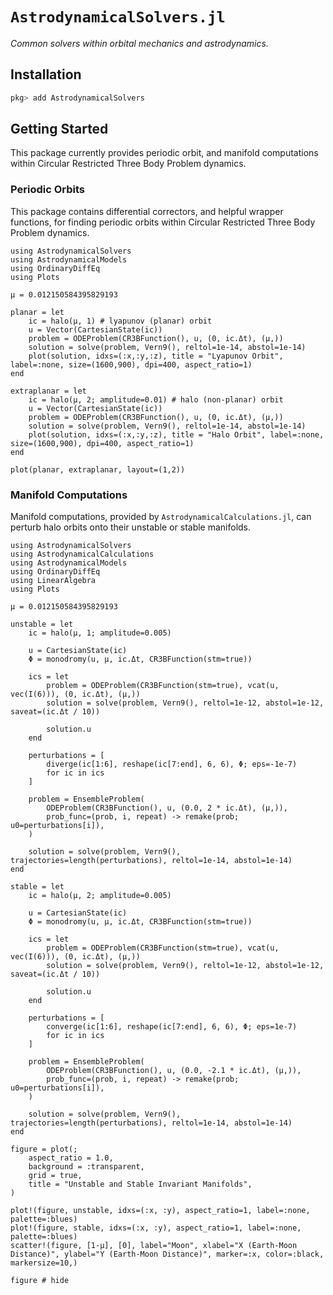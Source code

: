 # `AstrodynamicalSolvers.jl`

_Common solvers within orbital mechanics and astrodynamics._

## Installation

```julia
pkg> add AstrodynamicalSolvers
```

## Getting Started

This package currently provides periodic orbit, and manifold computations within 
Circular Restricted Three Body Problem dynamics.

### Periodic Orbits

This package contains differential correctors, and helpful wrapper functions, for 
finding periodic orbits within Circular Restricted Three Body Problem dynamics.

```@example usage
using AstrodynamicalSolvers
using AstrodynamicalModels
using OrdinaryDiffEq
using Plots

μ = 0.012150584395829193

planar = let
    ic = halo(μ, 1) # lyapunov (planar) orbit
    u = Vector(CartesianState(ic))
    problem = ODEProblem(CR3BFunction(), u, (0, ic.Δt), (μ,))
    solution = solve(problem, Vern9(), reltol=1e-14, abstol=1e-14)
    plot(solution, idxs=(:x,:y,:z), title = "Lyapunov Orbit", label=:none, size=(1600,900), dpi=400, aspect_ratio=1)
end

extraplanar = let
    ic = halo(μ, 2; amplitude=0.01) # halo (non-planar) orbit
    u = Vector(CartesianState(ic))
    problem = ODEProblem(CR3BFunction(), u, (0, ic.Δt), (μ,))
    solution = solve(problem, Vern9(), reltol=1e-14, abstol=1e-14)
    plot(solution, idxs=(:x,:y,:z), title = "Halo Orbit", label=:none, size=(1600,900), dpi=400, aspect_ratio=1)
end

plot(planar, extraplanar, layout=(1,2))
```

### Manifold Computations

Manifold computations, provided by `AstrodynamicalCalculations.jl`, can perturb 
halo orbits onto their unstable or stable manifolds.

```@example
using AstrodynamicalSolvers
using AstrodynamicalCalculations
using AstrodynamicalModels
using OrdinaryDiffEq
using LinearAlgebra
using Plots

μ = 0.012150584395829193

unstable = let
    ic = halo(μ, 1; amplitude=0.005)

    u = CartesianState(ic)
    Φ = monodromy(u, μ, ic.Δt, CR3BFunction(stm=true))

    ics = let
        problem = ODEProblem(CR3BFunction(stm=true), vcat(u, vec(I(6))), (0, ic.Δt), (μ,))
        solution = solve(problem, Vern9(), reltol=1e-12, abstol=1e-12, saveat=(ic.Δt / 10))

        solution.u
    end

    perturbations = [
        diverge(ic[1:6], reshape(ic[7:end], 6, 6), Φ; eps=-1e-7)
        for ic in ics
    ]

    problem = EnsembleProblem(
        ODEProblem(CR3BFunction(), u, (0.0, 2 * ic.Δt), (μ,)),
        prob_func=(prob, i, repeat) -> remake(prob; u0=perturbations[i]),
    )

    solution = solve(problem, Vern9(), trajectories=length(perturbations), reltol=1e-14, abstol=1e-14)
end

stable = let
    ic = halo(μ, 2; amplitude=0.005)

    u = CartesianState(ic)
    Φ = monodromy(u, μ, ic.Δt, CR3BFunction(stm=true))

    ics = let
        problem = ODEProblem(CR3BFunction(stm=true), vcat(u, vec(I(6))), (0, ic.Δt), (μ,))
        solution = solve(problem, Vern9(), reltol=1e-12, abstol=1e-12, saveat=(ic.Δt / 10))

        solution.u
    end
    
    perturbations = [
        converge(ic[1:6], reshape(ic[7:end], 6, 6), Φ; eps=1e-7)
        for ic in ics
    ]

    problem = EnsembleProblem(
        ODEProblem(CR3BFunction(), u, (0.0, -2.1 * ic.Δt), (μ,)),
        prob_func=(prob, i, repeat) -> remake(prob; u0=perturbations[i]),
    )

    solution = solve(problem, Vern9(), trajectories=length(perturbations), reltol=1e-14, abstol=1e-14)
end

figure = plot(; 
    aspect_ratio = 1.0,
    background = :transparent,
    grid = true,
    title = "Unstable and Stable Invariant Manifolds",
)

plot!(figure, unstable, idxs=(:x, :y), aspect_ratio=1, label=:none, palette=:blues)
plot!(figure, stable, idxs=(:x, :y), aspect_ratio=1, label=:none, palette=:blues)
scatter!(figure, [1-μ], [0], label="Moon", xlabel="X (Earth-Moon Distance)", ylabel="Y (Earth-Moon Distance)", marker=:x, color=:black, markersize=10,)

figure # hide
```
